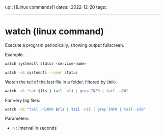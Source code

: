 up:: [[Linux commands]]
dates:: 2022-12-20
tags:: 

---

# watch (linux command)

Execute a program periodically, showing output fullscreen.

Example:
```bash
watch systemctl status <service-name>
```

```bash
watch -n1 systemctl --user status
```

Watch the tail of the last file in a folder, filtered by `INFO`:
```bash
watch -n1 "cat $(ls | tail -n1) | grep INFO | tail -n20"
```
For very big files:
```bash
watch -n1 "tail -n1000 $(ls | tail -n1) | grep INFO | tail -n20"
```

Parameters:
- `n` : Interval in seconds